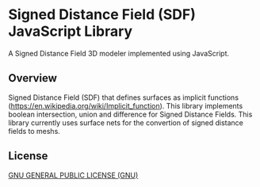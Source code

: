 # Signed Distance Field (SDF) JavaScript Library
A Signed Distance Field 3D modeler implemented using JavaScript.

## Overview

Signed Distance Field (SDF) that defines surfaces as implicit functions (https://en.wikipedia.org/wiki/Implicit_function).
This library implements boolean intersection, union and difference for Signed Distance Fields.
This library currently uses surface nets for the convertion of signed distance fields to meshs.

## License

[GNU GENERAL PUBLIC LICENSE (GNU)](https://github.com/codegonite/SignedDistanceFieldJS/blob/master/LICENSE)
